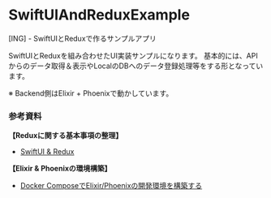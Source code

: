 # SwiftUIAndReduxExample
[ING] - SwiftUIとReduxで作るサンプルアプリ

SwiftUIとReduxを組み合わせたUI実装サンプルになります。
基本的には、APIからのデータ取得＆表示やLocalのDBへのデータ登録処理等をする形となっています。

※ Backend側はElixir + Phoenixで動かしています。

### 参考資料

__【Reduxに関する基本事項の整理】__

- [SwiftUI & Redux](https://zenn.dev/fumiyasac/scraps/8cb8ab4a108f74)

__【Elixir & Phoenixの環境構築】__

- [Docker ComposeでElixir/Phoenixの開発環境を構築する](https://qiita.com/Tsuyoshi84/items/336f31f6dcc2cd8a077b)
